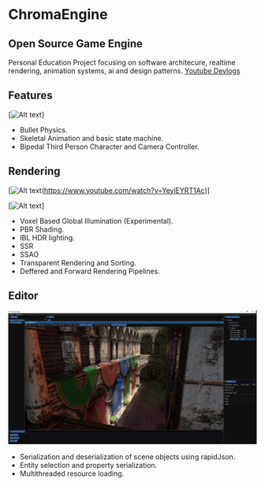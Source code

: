 # ChromaEngine
## Open Source Game Engine
Personal Education Project focusing on software architecure, realtime rendering, animation systems, ai and design patterns. 
[Youtube Devlogs](https://www.youtube.com/watch?v=YeyiEYRT1Ac)

## Features
[![Alt text](https://static.wixstatic.com/media/755aac_c518a6d603ba4d0b9ea55d5824fbc194~mv2.gif)]
  * Bullet Physics.
  * Skeletal Animation and basic state machine. 
  * Bipedal Third Person Character and Camera Controller.  
  
## Rendering
[![Alt text](https://static.wixstatic.com/media/755aac_316019612db440d9a17f566fe23a1654~mv2.gif)(https://www.youtube.com/watch?v=YeyiEYRT1Ac)]

[![Alt text](https://static.wixstatic.com/media/755aac_2f30b460c24d456bba115062b7562f64~mv2.png)]
  * Voxel Based Global Illumination (Experimental).
  * PBR Shading.
  * IBL HDR lighting.
  * SSR
  * SSAO
  * Transparent Rendering and Sorting.
  * Deffered and Forward Rendering Pipelines.
  
## Editor
![](Chroma/Chroma/resources/textures/editor/Editor_00.PNG)
  * Serialization and deserialization of scene objects using rapidJson. 
  * Entity selection and property serialization. 
  * Multithreaded resource loading. 



